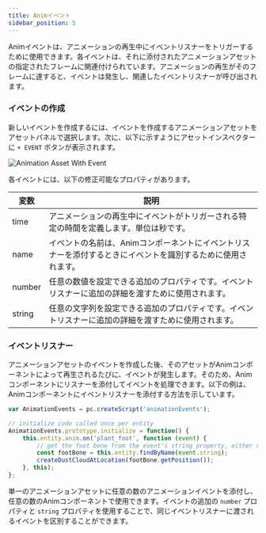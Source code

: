 ```yaml
---
title: Animイベント
sidebar_position: 5
---
```


Animイベントは、アニメーションの再生中にイベントリスナーをトリガーするために使用できます。各イベントは、それに添付されたアニメーションアセットの指定されたフレームに関連付けられています。アニメーションの再生がそのフレームに達すると、イベントは発生し、関連したイベントリスナーが呼び出されます。

### イベントの作成

新しいイベントを作成するには、イベントを作成するアニメーションアセットをアセットパネルで選択します。次に、以下に示すようにアセットインスペクターに `+ EVENT` ボタンが表示されます。

![Animation Asset With Event](/img/user-manual/anim/animation_asset_with_events.png)

各イベントには、以下の修正可能なプロパティがあります。

| 変数 | 説明 |
|----------|-------------|
| time     | アニメーションの再生中にイベントがトリガーされる特定の時間を定義します。単位は秒です。 |
| name     | イベントの名前は、Animコンポーネントにイベントリスナーを添付するときにイベントを識別するために使用されます。 |
| number   | 任意の数値を設定できる追加のプロパティです。イベントリスナーに追加の詳細を渡すために使用されます。 |
| string   | 任意の文字列を設定できる追加のプロパティです。イベントリスナーに追加の詳細を渡すために使用されます。 |

### イベントリスナー

アニメーションアセットのイベントを作成した後、そのアセットがAnimコンポーネントによって再生されるたびに、イベントが発生します。そのため、Animコンポーネントにリスナーを添付してイベントを処理できます。以下の例は、Animコンポーネントにイベントリスナーを添付する方法を示しています。

```javascript
var AnimationEvents = pc.createScript('animationEvents');

// initialize code called once per entity
AnimationEvents.prototype.initialize = function() {
    this.entity.anim.on('plant_foot', function (event) {
        // get the foot bone from the event's string property, either right_foot or left_foot
        const footBone = this.entity.findByName(event.string);
        createDustCloudAtLocation(footBone.getPosition());
    }, this);
};
```

単一のアニメーションアセットに任意の数のアニメーションイベントを添付し、任意の数のAnimコンポーネントで使用できます。イベントの追加の `number` プロパティと `string` プロパティを使用することで、同じイベントリスナーに渡されるイベントを区別することができます。
